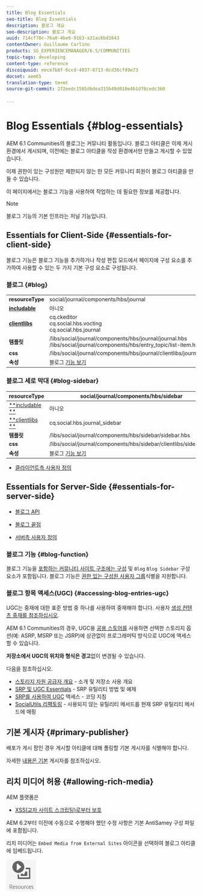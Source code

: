 ```yaml
---
title: Blog Essentials
seo-title: Blog Essentials
description: 블로그 개요
seo-description: 블로그 개요
uuid: 714cf70c-76a0-4be6-9163-a31ac6bd1643
contentOwner: Guillaume Carlino
products: SG_EXPERIENCEMANAGER/6.5/COMMUNITIES
topic-tags: developing
content-type: reference
discoiquuid: eece7b8f-6ccd-4037-8713-0cd36cfd9e73
docset: aem65
translation-type: tm+mt
source-git-commit: 272eedc1585dbdea315b49d010e4b1d78cedc360

---
```



# Blog Essentials {#blog-essentials}

AEM 6.1 Communities의 블로그는 커뮤니티 활동입니다. 블로그 아티클은 이제 게시 환경에서 게시되며, 이전에는 블로그 아티클을 작성 환경에서만 만들고 게시할 수 있었습니다.

이제 권한이 있는 구성원만 제한되지 않는 한 모든 커뮤니티 회원이 블로그 아티클을 만들 수 있습니다.

이 페이지에서는 블로그 기능을 사용하여 작업하는 데 필요한 정보를 제공합니다.

>[!NOTE]
>
>블로그 기능의 기본 인프라는 저널 기능입니다.

## Essentials for Client-Side {#essentials-for-client-side}

블로그 기능은 블로그 기능을 [](/help/communities/functions.md#blog-function) 추가하거나 작성 편집 모드에서 페이지에 구성 요소를 추가하여 사용할 수 있는 두 가지 기본 구성 요소로 구성됩니다.

### 블로그 {#blog}

<table>
 <tbody>
  <tr>
   <td> <strong>resourceType</strong></td>
   <td>social/journal/components/hbs/journal</td>
  </tr>
  <tr>
   <td> <a href="/help/communities/scf.md#add-or-include-a-communities-component"><strong>includable</strong></a></td>
   <td>아니오</td>
  </tr>
  <tr>
   <td> <a href="/help/communities/clientlibs.md"><strong>clientlibs</strong></a></td>
   <td>cq.ckeditor<br /> cq.social.hbs.vocting<br /> cq.social.hbs.journal</td>
  </tr>
  <tr>
   <td> <strong>템플릿</strong></td>
   <td> /libs/social/journal/components/hbs/journal/journal.hbs<br /> /libs/social/journal/components/hbs/entry_topic/list-item.hbs</td>
  </tr>
  <tr>
   <td> <strong>css</strong></td>
   <td> /libs/social/journal/components/hbs/journal/clientlibs/journal.css</td>
  </tr>
  <tr>
   <td><strong> 속성</strong></td>
   <td>블로그 <a href="/help/communities/blog-feature.md">기능 보기</a></td>
  </tr>
 </tbody>
</table>

### 블로그 세로 막대 {#blog-sidebar}

| **resourceType** | social/journal/components/hbs/sidebar |
|---|---|
| [**includable **](/help/communities/scf.md#add-or-include-a-communities-component) | 아니오 |
| [**clientlibs **](/help/communities/clientlibs.md) | cq.social.hbs.journal_sidebar |
| **템플릿** | /libs/social/journal/components/hbs/sidebar/sidebar.hbs |
| **css** | /libs/social/journal/components/hbs/sidebar/clientlibs/sidebar.css |
| **속성** | 블로그 [기능 보기](/help/communities/blog-feature.md) |

* [클라이언트측 사용자 정의](/help/communities/client-customize.md)

## Essentials for Server-Side {#essentials-for-server-side}

* [블로그 API](https://helpx.adobe.com/experience-manager/6-5/sites/developing/using/reference-materials/javadoc/com/adobe/cq/social/journal/client/api/package-summary.html)

* [블로그 끝점](https://helpx.adobe.com/experience-manager/6-5/sites/developing/using/reference-materials/javadoc/com/adobe/cq/social/journal/client/endpoints/package-summary.html)

* [서버측 사용자 정의](/help/communities/server-customize.md)

### 블로그 기능 {#blog-function}

블로그 기능을 [포함하는 커뮤니티 사이트 구조에는 구성](/help/communities/functions.md#blog-function) 및 `Blog` `Blog Sidebar` 구성 요소가 포함됩니다. 블로그 기능은 [권한 있는 구성원 사용자 그룹](/help/communities/users.md#privileged-members-group)식별을 지원합니다.

### 블로그 항목 액세스(UGC) {#accessing-blog-entries-ugc}

UGC는 중재에 대한 표준 방법 중 하나를 사용하여 중재해야 합니다.
사용자 [생성 컨텐츠 중재를 참조하십시오](/help/communities/moderate-ugc.md).

AEM 6.1 Communities의 경우, UGC용 [공용 스토어를](/help/communities/working-with-srp.md) 사용하면 선택한 스토리지 옵션(예: ASRP, MSRP 또는 JSRP)에 상관없이 프로그래머틱 방식으로 UGC에 액세스할 수 있습니다.

**저장소에서 UGC의 위치와 형식은 경고**&#x200B;없이 변경될 수 있습니다.

다음을 참조하십시오.

* [스토리지 자원 공급자 개요](/help/communities/srp.md) - 소개 및 저장소 사용 개요
* [SRP 및 UGC Essentials](/help/communities/srp-and-ugc.md) - SRP 유틸리티 방법 및 예제
* [SRP를 사용하여 UGC](/help/communities/accessing-ugc-with-srp.md) 액세스 - 코딩 지침
* [SocialUtils 리팩토링](/help/communities/socialutils.md) - 사용되지 않는 유틸리티 메서드를 현재 SRP 유틸리티 메서드에 매핑

## 기본 게시자 {#primary-publisher}

배포가 게시 팜인 경우 게시할 아티클에 대해 폴링할 기본 게시자를 식별해야 합니다.

자세한 [내용은 기본](/help/communities/deploy-communities.md#primary-publisher) 게시자를 참조하십시오.

## 리치 미디어 허용 {#allowing-rich-media}

AEM 플랫폼은

* [XSS(교차 사이트 스크립팅)로부터 보호](/help/sites-developing/security.md#protect-against-cross-site-scripting-xss)

AEM 6.2부터 이전에 수동으로 수행해야 했던 수정 사항은 기본 AntiSamey 구성 파일에 포함됩니다.

리치 미디어는 `Embed Media from External Sites` 아이콘을 선택하여 블로그 아티클에 임베드됩니다.

![chlimage_1-199](assets/chlimage_1-199.png)

